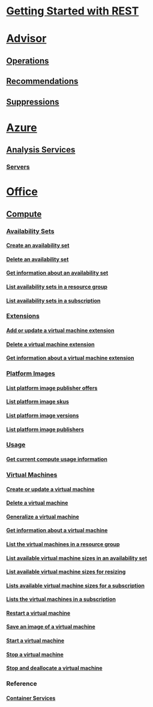 # [Getting Started with REST](../index.md)
# [Advisor](../docs-ref-conceptual/advisor/index.md)
## [Operations](advisor/Operations.json)
## [Recommendations](advisor/Recommendations.json)
## [Suppressions](advisor/Suppressions.json)
# [Azure](../index.md)
## [Analysis Services](../docs-ref-conceptual/analysisservices/index.md)
### [Servers](analysisservices/Servers.json)
# [Office](../index.md)
## [Compute](../docs-ref-conceptual/compute/index.md)
### [Availability Sets](../docs-ref-conceptual/compute/availabilitysets.md)
#### [Create an availability set](../docs-ref-conceptual/compute/availabilitysets/availabilitysets-create.md)
#### [Delete an availability set](../docs-ref-conceptual/compute/availabilitysets/availabilitysets-delete.md)
#### [Get information about an availability set](../docs-ref-conceptual/compute/availabilitysets/availabilitysets-get.md)
#### [List availability sets in a resource group](../docs-ref-conceptual/compute/availabilitysets/availabilitysets-list-resource-group.md)
#### [List availability sets in a subscription](../docs-ref-conceptual/compute/availabilitysets/availabilitysets-list-subscription.md)
### [Extensions](../docs-ref-conceptual/compute/extensions.md)
#### [Add or update a virtual machine extension](../docs-ref-conceptual/compute/extensions/extensions-add-or-update.md)
#### [Delete a virtual machine extension](../docs-ref-conceptual/compute/extensions/extensions-delete.md)
#### [Get information about a virtual machine extension](../docs-ref-conceptual/compute/extensions/extensions-get.md)
### [Platform Images](../docs-ref-conceptual/compute/platformimages.md)
#### [List platform image publisher offers](../docs-ref-conceptual/compute/platformimages/platformimages-list-publisher-offers.md)
#### [List platform image skus](../docs-ref-conceptual/compute/platformimages/platformimages-list-publisher-offer-skus.md)
#### [List platform image versions](../docs-ref-conceptual/compute/platformimages/platformimages-list-publisher-offer-sku-versions.md)
#### [List platform image publishers](../docs-ref-conceptual/compute/platformimages/platformimages-list-publishers.md)
### [Usage](../docs-ref-conceptual/compute/usage.md)
#### [Get current compute usage information](../docs-ref-conceptual/compute/usage/usage-get.md)
### [Virtual Machines](../docs-ref-conceptual/compute/virtualmachines.md)
#### [Create or update a virtual machine](../docs-ref-conceptual/compute/virtualmachines/virtualmachines-create-or-update.md)
#### [Delete a virtual machine](../docs-ref-conceptual/compute/virtualmachines/virtualmachines-delete.md)
#### [Generalize a virtual machine](../docs-ref-conceptual/compute/virtualmachines/virtualmachines-generalize.md)
#### [Get information about a virtual machine](../docs-ref-conceptual/compute/virtualmachines/virtualmachines-get.md)
#### [List the virtual machines in a resource group](../docs-ref-conceptual/compute/virtualmachines/virtualmachines-list-resource-group.md)
#### [List available virtual machine sizes in an availability set](../docs-ref-conceptual/compute/virtualmachines/virtualmachines-list-sizes-availability-set.md)
#### [List available virtual machine sizes for resizing](../docs-ref-conceptual/compute/virtualmachines/virtualmachines-list-sizes-for-resizing.md)
#### [Lists available virtual machine sizes for a subscription](../docs-ref-conceptual/compute/virtualmachines/virtualmachines-list-sizes-region.md)
#### [Lists the virtual machines in a subscription](../docs-ref-conceptual/compute/virtualmachines/virtualmachines-list-subscription.md)
#### [Restart a virtual machine](../docs-ref-conceptual/compute/virtualmachines/virtualmachines-restart.md)
#### [Save an image of a virtual machine](../docs-ref-conceptual/compute/virtualmachines/virtualmachines-save-image.md)
#### [Start a virtual machine](../docs-ref-conceptual/compute/virtualmachines/virtualmachines-start.md)
#### [Stop a virtual machine](../docs-ref-conceptual/compute/virtualmachines/virtualmachines-stop.md)
#### [Stop and deallocate a virtual machine](../docs-ref-conceptual/compute/virtualmachines/virtualmachines-stop-deallocate.md)
### Reference
#### [Container Services](compute/ContainerServices.json)
